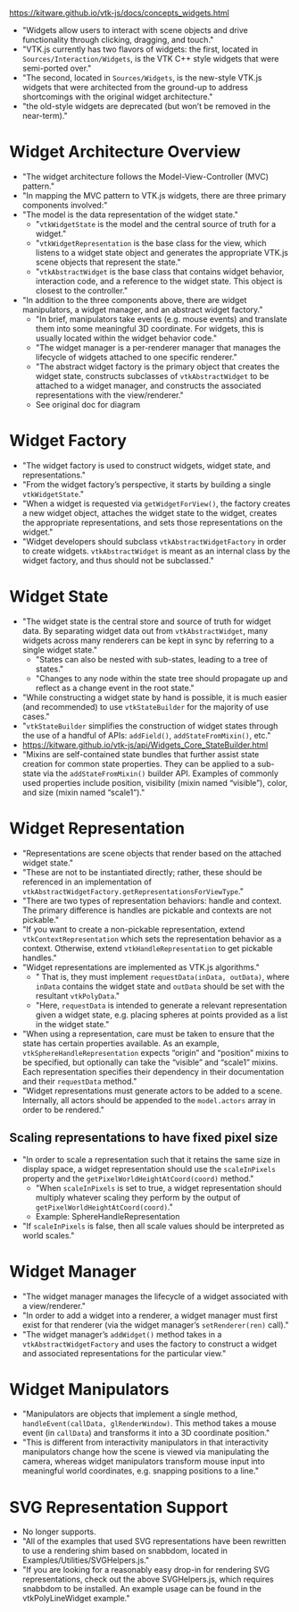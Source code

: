 https://kitware.github.io/vtk-js/docs/concepts_widgets.html
- "Widgets allow users to interact with scene objects and drive functionality through clicking, dragging, and touch."
- "VTK.js currently has two flavors of widgets: the first, located in `Sources/Interaction/Widgets`, is the VTK C++ style widgets that were semi-ported over."
- "The second, located in `Sources/Widgets`, is the new-style VTK.js widgets that were architected from the ground-up to address shortcomings with the original widget architecture."
- "the old-style widgets are deprecated (but won’t be removed in the near-term)."

# Widget Architecture Overview
- "The widget architecture follows the Model-View-Controller (MVC) pattern."
- "In mapping the MVC pattern to VTK.js widgets, there are three primary components involved:"
- "The model is the data representation of the widget state."
    - "`vtkWidgetState` is the model and the central source of truth for a widget."
    - "`vtkWidgetRepresentation` is the base class for the view, which listens to a widget state object and generates the appropriate VTK.js scene objects that represent the state."
    - "`vtkAbstractWidget` is the base class that contains widget behavior, interaction code, and a reference to the widget state. This object is closest to the controller."
- "In addition to the three components above, there are widget manipulators, a widget manager, and an abstract widget factory."
    - "In brief, manipulators take events (e.g. mouse events) and translate them into some meaningful 3D coordinate. For widgets, this is usually located within the widget behavior code."
    - "The widget manager is a per-renderer manager that manages the lifecycle of widgets attached to one specific renderer."
    - "The abstract widget factory is the primary object that creates the widget state, constructs subclasses of `vtkAbstractWidget` to be attached to a widget manager, and constructs the associated representations with the view/renderer."
    - See original doc for diagram

# Widget Factory
- "The widget factory is used to construct widgets, widget state, and representations."
- "From the widget factory’s perspective, it starts by building a single `vtkWidgetState`."
- "When a widget is requested via `getWidgetForView()`, the factory creates a new widget object, attaches the widget state to the widget, creates the appropriate representations, and sets those representations on the widget."
- "Widget developers should subclass `vtkAbstractWidgetFactory` in order to create widgets. `vtkAbstractWidget` is meant as an internal class by the widget factory, and thus should not be subclassed."

# Widget State
- "The widget state is the central store and source of truth for widget data. By separating widget data out from `vtkAbstractWidget`, many widgets across many renderers can be kept in sync by referring to a single widget state."
    - "States can also be nested with sub-states, leading to a tree of states."
    - "Changes to any node within the state tree should propagate up and reflect as a change event in the root state."
- "While constructing a widget state by hand is possible, it is much easier (and recommended) to use `vtkStateBuilder` for the majority of use cases."
- "`vtkStateBuilder` simplifies the construction of widget states through the use of a handful of APIs: `addField()`, `addStateFromMixin()`, etc."
- https://kitware.github.io/vtk-js/api/Widgets_Core_StateBuilder.html
- "Mixins are self-contained state bundles that further assist state creation for common state properties. They can be applied to a sub-state via the `addStateFromMixin()` builder API. Examples of commonly used properties include position, visibility (mixin named “visible”), color, and size (mixin named “scale1”)."

# Widget Representation
- "Representations are scene objects that render based on the attached widget state."
- "These are not to be instantiated directly; rather, these should be referenced in an implementation of `vtkAbstractWidgetFactory.getRepresentationsForViewType`."
- "There are two types of representation behaviors: handle and context. The primary difference is handles are pickable and contexts are not pickable."
- "If you want to create a non-pickable representation, extend `vtkContextRepresentation` which sets the representation behavior as a context. Otherwise, extend `vtkHandleRepresentation` to get pickable handles."
- "Widget representations are implemented as VTK.js algorithms."
    - " That is, they must implement `requestData(inData, outData)`, where `inData` contains the widget state and `outData` should be set with the resultant `vtkPolyData`."
    - "Here, `requestData` is intended to generate a relevant representation given a widget state, e.g. placing spheres at points provided as a list in the widget state."
- "When using a representation, care must be taken to ensure that the state has certain properties available. As an example, `vtkSphereHandleRepresentation` expects “origin” and “position” mixins to be specified, but optionally can take
the “visible” and “scale1” mixins. Each representation specifies their dependency in their documentation and their `requestData` method."
- "Widget representations must generate actors to be added to a scene. Internally, all actors should be appended to the `model.actors` array in order to be rendered."

## Scaling representations to have fixed pixel size
- "In order to scale a representation such that it retains the same size in display space, a widget representation should use the `scaleInPixels` property and the `getPixelWorldHeightAtCoord(coord)` method."
    - "When `scaleInPixels` is set to true, a widget representation should multiply whatever scaling they perform by the output of `getPixelWorldHeightAtCoord(coord)`."
    - Example: SphereHandleRepresentation
- "If `scaleInPixels` is false, then all scale values should be interpreted as world scales."

# Widget Manager
- "The widget manager manages the lifecycle of a widget associated with a view/renderer." 
- "In order to add a widget into a renderer, a widget manager must first exist for that renderer (via the widget manager’s `setRenderer(ren)` call)."
- "The widget manager’s `addWidget()` method takes in a `vtkAbstractWidgetFactory` and uses the factory to construct a widget and associated representations for the particular view."

# Widget Manipulators
- "Manipulators are objects that implement a single method, `handleEvent(callData, glRenderWindow)`. This method takes a mouse event (in `callData`) and transforms it into a 3D coordinate position."
- "This is different from interactivity manipulators in that interactivity manipulators change how the scene is viewed via manipulating the camera, whereas widget manipulators transform mouse input into meaningful world coordinates, e.g. snapping
positions to a line."

# SVG Representation Support
- No longer supports.
- "All of the examples that used SVG representations have been rewritten to use a rendering shim based on snabbdom, located in Examples/Utilities/SVGHelpers.js."
- "If you are looking for a reasonably easy drop-in for rendering SVG representations, check out the above SVGHelpers.js, which requires snabbdom to be installed. An example usage can be found in the vtkPolyLineWidget example."